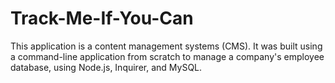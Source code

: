 # Track-Me-If-You-Can
This application is a content management systems (CMS). It was built using a command-line application from scratch to manage a company's employee database, using Node.js, Inquirer, and MySQL.
